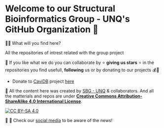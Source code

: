 # Welcome to our **Structural Bioinformatics Group - UNQ**'s GitHub Organization 👋

🙋‍♀️ What will you find here?

All the repositories of intrest related with the group project

🌈 If you like what we do you can collaborate by ⭐ **giving us stars** ⭐ in the repositories you find usefull, **following** us or by donating to our projects 💰🙏 


* Donate to [CaviDB](https://www.cavidb.org) project [here](https://opencollective.com/cavidb/donate)

👩‍ All the content here was created by [SBG - UNQ](http://ufq.unq.edu.ar/sbg/) & collaborators. And all the matterials and repos are under **[Creative Commons Attribution-ShareAlike 4.0 International License][cc-by-sa]**. 

[![CC BY-SA 4.0][cc-by-sa-image]][cc-by-sa]

[cc-by-sa]: http://creativecommons.org/licenses/by-sa/4.0/
[cc-by-sa-image]: https://licensebuttons.net/l/by-sa/4.0/88x31.png
[cc-by-sa-shield]: https://img.shields.io/badge/License-CC%20BY--SA%204.0-lightgrey.svg


🔖 🔗 Check our [social media](https://twitter.com/SbgUnq) to be aware of the news!

